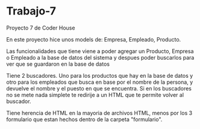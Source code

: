 # Trabajo-7
Proyecto 7 de Coder House

En este proyecto hice unos models de: Empresa, Empleado, Producto.

Las funcionalidades que tiene viene a poder agregar un Producto, Empresa o Empleado a la base de datos del sistema y despues poder buscarlos para ver que se guardaron en la base de datos

Tiene 2 buscadores. Uno para los productos que hay en la base de datos y otro para los empleados que busca en base por el nombre de la persona, y devuelve el nombre y el puesto en que se encuentra. Si en los buscadores no se mete nada simplete te redirije a un HTML que te permite volver al buscador.

Tiene herencia de HTML en la mayoria de archivos HTML, menos por los 3 formulario que estan hechos dentro de la carpeta "formulario".
